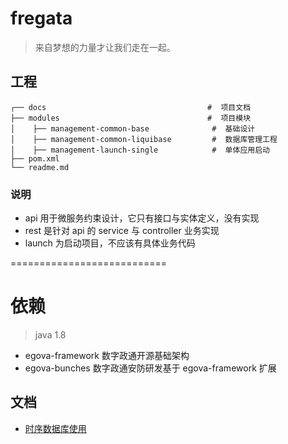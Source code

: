 # fregata

> 来自梦想的力量才让我们走在一起。

## 工程

```
┌── docs                                    #  项目文档
├── modules                                 #  项目模块
│    ├── management-common-base              #  基础设计
│    ├── management-common-liquibase         #  数据库管理工程
│    ├── management-launch-single            #  单体应用启动
├── pom.xml                                 
└── readme.md                               
```

### 说明

- api 用于微服务约束设计，它只有接口与实体定义，没有实现
- rest 是针对 api 的 service 与 controller 业务实现
- launch 为启动项目，不应该有具体业务代码

===========================

# 依赖

>  java 1.8

- egova-framework 数字政通开源基础架构
- egova-bunches 数字政通安防研发基于 egova-framework 扩展

## 文档

- [时序数据库使用](./docs/时序数据库使用.md)
